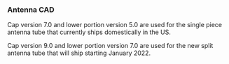 ### Antenna CAD

Cap version 7.0 and lower portion version 5.0 are used for the single piece antenna tube that currently ships domestically in the US. 

Cap version 9.0 and lower portion version 7.0 are used for the new split antenna tube that will ship starting January 2022.
